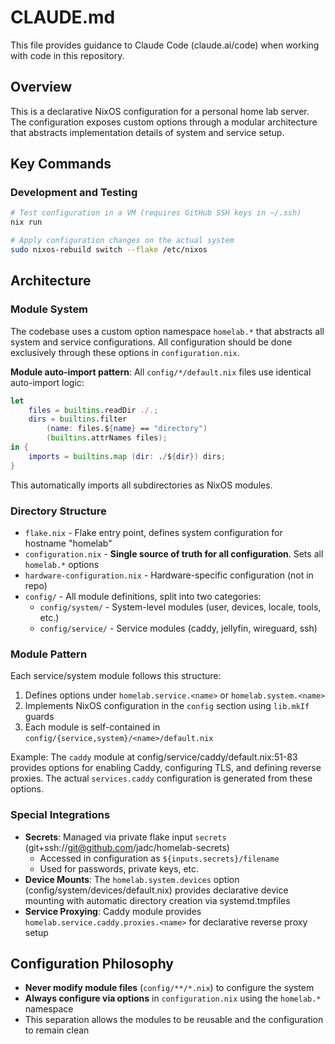 # CLAUDE.md

This file provides guidance to Claude Code (claude.ai/code) when working with code in this repository.

## Overview

This is a declarative NixOS configuration for a personal home lab server. The configuration exposes custom options through a modular architecture that abstracts implementation details of system and service setup.

## Key Commands

### Development and Testing
```sh
# Test configuration in a VM (requires GitHub SSH keys in ~/.ssh)
nix run

# Apply configuration changes on the actual system
sudo nixos-rebuild switch --flake /etc/nixos
```

## Architecture

### Module System
The codebase uses a custom option namespace `homelab.*` that abstracts all system and service configurations. All configuration should be done exclusively through these options in `configuration.nix`.

**Module auto-import pattern**: All `config/*/default.nix` files use identical auto-import logic:
```nix
let
    files = builtins.readDir ./.;
    dirs = builtins.filter
        (name: files.${name} == "directory")
        (builtins.attrNames files);
in {
    imports = builtins.map (dir: ./${dir}) dirs;
}
```
This automatically imports all subdirectories as NixOS modules.

### Directory Structure
- `flake.nix` - Flake entry point, defines system configuration for hostname "homelab"
- `configuration.nix` - **Single source of truth for all configuration**. Sets all `homelab.*` options
- `hardware-configuration.nix` - Hardware-specific configuration (not in repo)
- `config/` - All module definitions, split into two categories:
  - `config/system/` - System-level modules (user, devices, locale, tools, etc.)
  - `config/service/` - Service modules (caddy, jellyfin, wireguard, ssh)

### Module Pattern
Each service/system module follows this structure:
1. Defines options under `homelab.service.<name>` or `homelab.system.<name>`
2. Implements NixOS configuration in the `config` section using `lib.mkIf` guards
3. Each module is self-contained in `config/{service,system}/<name>/default.nix`

Example: The `caddy` module at config/service/caddy/default.nix:51-83 provides options for enabling Caddy, configuring TLS, and defining reverse proxies. The actual `services.caddy` configuration is generated from these options.

### Special Integrations
- **Secrets**: Managed via private flake input `secrets` (git+ssh://git@github.com/jadc/homelab-secrets)
  - Accessed in configuration as `${inputs.secrets}/filename`
  - Used for passwords, private keys, etc.
- **Device Mounts**: The `homelab.system.devices` option (config/system/devices/default.nix) provides declarative device mounting with automatic directory creation via systemd.tmpfiles
- **Service Proxying**: Caddy module provides `homelab.service.caddy.proxies.<name>` for declarative reverse proxy setup

## Configuration Philosophy
- **Never modify module files** (`config/**/*.nix`) to configure the system
- **Always configure via options** in `configuration.nix` using the `homelab.*` namespace
- This separation allows the modules to be reusable and the configuration to remain clean
